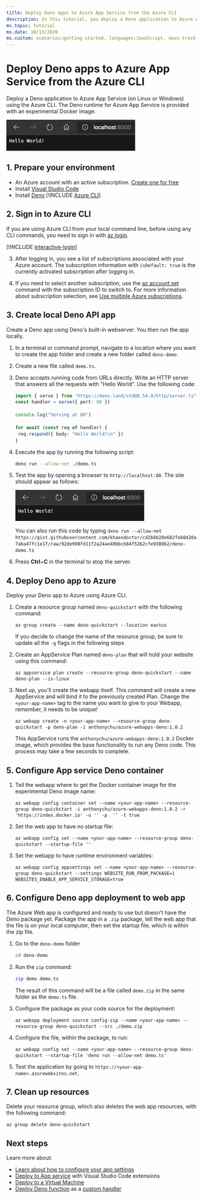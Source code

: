 ```yaml
---
title: Deploy Deno apps to Azure App Service from the Azure CLI
description: In this tutorial, you deploy a Deno application to Azure App Service (on Linux or Windows) using the Azure CLI.
ms.topic: tutorial
ms.date: 10/13/2020
ms.custom: scenarios:getting-started, languages:JavaScript, devx-track-javascript
---
```

# Deploy Deno apps to Azure App Service from the Azure CLI

Deploy a Deno application to Azure App Service (on Linux or Windows) using the Azure CLI. The Deno runtime for Azure App Service is provided with an experimental Docker image. 

![Running the demo server](../media/deploy-azure/deno-hello-world.png)

## 1. Prepare your environment

- An Azure account with an active subscription. [Create one for free](https://azure.microsoft.com/free/?utm_source=campaign&utm_campaign=vscode-tutorial-appservice-deno&mktingSource=vscode-tutorial-appservice-deno)
- Install [Visual Studio Code](https://code.visualstudio.com/)
- Install [Deno](https://deno.land/#installation)
[!INCLUDE [Azure CLI](../../includes/azure-cli-prepare-your-environment-no-header.md)]


## 2. Sign in to Azure CLI

If you are using Azure CLI from your local command line, before using any CLI commands, you need to sign in with [az login](/cli/azure/reference-index#az_login).

[!INCLUDE [interactive-login](../../azure-cli/includes/interactive-login.md)]

3. After logging in, you see a list of subscriptions associated with your Azure account. The subscription information with `isDefault: true` is the currently activated subscription after logging in. 

4. If you need to select another subscription, use the [az account set](/cli/azure/account#az_account_set) command with the subscription ID to switch to. For more information about subscription selection, see [Use multiple Azure subscriptions](/cli/azure/manage-azure-subscriptions-azure-cli).

## 3. Create local Deno API app

Create a Deno app using Deno's built-in webserver. You then run the app locally.

1. In a terminal or command prompt, navigate to a location where you want to create the app folder and create a new folder called `deno-demo`.

1. Create a new file called `demo.ts`.
1. Deno accepts running code from URLs directly. Write an HTTP server that answers all the requests with "Hello World". Use the following code:

    ```typescript
    import { serve } from "https://deno.land/std@0.54.0/http/server.ts"
    const handler = serve({ port: 80 })

    console.log("Serving at 80")

    for await (const req of handler) {
     req.respond({ body: "Hello World!\n" })
    }
    ```

1. Execute the app by running the following script:

    ```bash
    deno run --allow-net ./demo.ts
    ```

1. Test the app by opening a browser to `http://localhost:80`. The site should appear as follows:

    ![Running the demo server](../media/deploy-azure/deno-hello-world.png)

    You can also run this code by typing `deno run --allow-net https://gist.githubusercontent.com/khaosdoctor/cd2bbb28e682feb8d20a7aba47fc1e17/raw/92de998fd11f2a24ae40bbcb84f5262cfe9389b2/deno-demo.ts`

1. Press **Ctrl**+**C** in the terminal to stop the server.

## 4. Deploy Deno app to Azure

Deploy your Deno app to Azure using Azure CLI.

1. Create a resource group named `deno-quickstart` with the following command:

    ```azurecli
    az group create --name deno-quickstart --location eastus
    ```

    If you decide to change the name of the resource group, be sure to update all the `-g` flags in the following steps

1. Create an AppService Plan named `deno-plan` that will hold your website using this command:

    ```azurecli
    az appservice plan create --resource-group deno-quickstart --name deno-plan --is-linux
    ```

1. Next up, you'll create the webapp itself. This command will create a new AppService and will bind it to the previously created Plan. Change the `<your-app-name>` tag to the name you want to give to your Webapp, remember, it needs to be unique!

    ```azurecli
    az webapp create -n <your-app-name> --resource-group deno-quickstart -p deno-plan -i anthonychu/azure-webapps-deno:1.0.2
    ```

    This AppService runs the `anthonychu/azure-webapps-deno:1.0.2` Docker image, which provides the base functionality to run any Deno code. This process may take a few seconds to complete.

## 5. Configure App service Deno container

1. Tell the webapp where to get the Docker container image for the experimental Deno image name:

    ```azurecli
    az webapp config container set --name <your-app-name> --resource-group deno-quickstart -i anthonychu/azure-webapps-deno:1.0.2 -r 'https://index.docker.io' -u '' -p  '' -t true
    ```

1. Set the web app to have no startup file:

    ```azurecli
    az webapp config set --name <your-app-name> --resource-group deno-quickstart --startup-file ''

1. Set the webapp to have runtime environment variables:

    ```azurecli
    az webapp config appsettings set --name <your-app-name> --resource-group deno-quickstart --settings WEBSITE_RUN_FROM_PACKAGE=1 WEBSITES_ENABLE_APP_SERVICE_STORAGE=true
    ```

## 6. Configure Deno app deployment to web app 

The Azure Web app is configured and ready to use but doesn't have the Deno package yet. Package the app in a `.zip` package, tell the web app that the file is on your local computer, then set the startup file, which is within the zip file. 

1. Go to the `deno-demo` folder

    ```bash
    cd deno-demo
    ```

1. Run the `zip` command:

    ```bash
    zip demo demo.ts
    ```

    The result of this command will be a file called `demo.zip` in the same folder as the `demo.ts` file.

1. Configure the package as your code source for the deployment:

    ```azurecli
    az webapp deployment source config-zip --name <your-app-name> --resource-group deno-quickstart --src ./demo.zip
    ```

1. Configure the file, within the package, to run:

    ```azurecli
    az webapp config set --name <your-app-name> --resource-group deno-quickstart --startup-file 'deno run --allow-net demo.ts'
    ```

1. Test the application by going to `https://<your-app-name>.azurewebsites.net`. 

## 7. Clean up resources

Delete your resource group, which also deletes the web app resources, with the following command:

```azurecli
az group delete deno-quickstart
```

## Next steps

Learn more about:
* [Learn about how to configure your app settings](../how-to/configure-web-app-settings.md)
* [Deploy to App service](./deploy-nodejs-azure-app-service-with-visual-studio-code.md) with Visual Studio Code extensions
* [Deploy to a Virtual Machine](./nodejs-virtual-machine-vm/introduction.md)
* [Deploy Deno function](https://github.com/anthonychu/azure-functions-deno-worker) as a [custom handler](/azure/azure-functions/functions-custom-handlers)